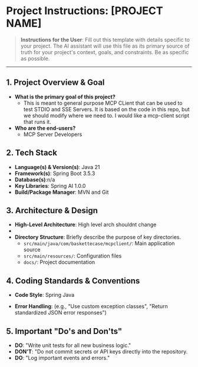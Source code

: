 # Project Instructions: [PROJECT NAME]

> **Instructions for the User**:
> Fill out this template with details specific to your project.
> The AI assistant will use this file as its primary source of truth for your project's context, goals, and constraints.
> Be as specific as possible.

---

## 1. Project Overview & Goal

*   **What is the primary goal of this project?**
    *   This is meant to general purpose MCP CLient that can be used to test STDIO and SSE Servers.  It is based on the code in this repo, but we should modify where we need to. I would like a mcp-client script that runs it. 
*   **Who are the end-users?**
    *   MCP Server Developers

## 2. Tech Stack

*   **Language(s) & Version(s)**: Java 21
*   **Framework(s)**: Spring Boot 3.5.3
*   **Database(s)**:n/a
*   **Key Libraries**: Spring AI 1.0.0
*   **Build/Package Manager**: MVN and Git


## 3. Architecture & Design

*   **High-Level Architecture**: High level arch shouldnt change
*  
*   **Directory Structure**: Briefly describe the purpose of key directories.
    *   `src/main/java/com/baskettecase/mcpclient/`: Main application source
    *   `src/main/resources/`: Configuration files
    *   `docs/`: Project documentation

## 4. Coding Standards & Conventions

*   **Code Style**: Spring Java

*   **Error Handling**: (e.g., "Use custom exception classes", "Return standardized JSON error responses")

## 5. Important "Do's and Don'ts"

*   **DO**:  "Write unit tests for all new business logic."
*   **DON'T**:  "Do not commit secrets or API keys directly into the repository.
*   **DO**:  "Log important events and errors."